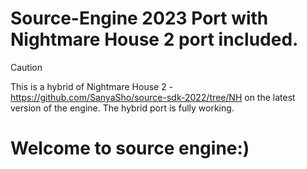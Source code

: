 # Source-Engine 2023 Port with Nightmare House 2 port included.  

> [!CAUTION]
> This is a hybrid of Nightmare House 2 - https://github.com/SanyaSho/source-sdk-2022/tree/NH on the latest version of the engine. 
  The hybrid port is fully working.

# Welcome to source engine:)
